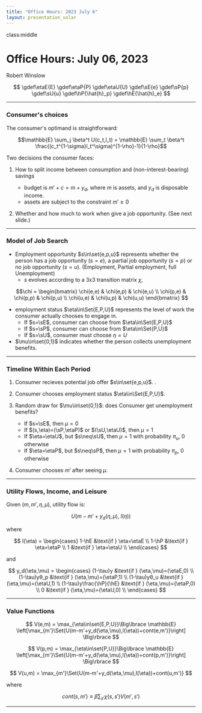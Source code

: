 ```yaml
---
title: "Office Hours: 2023 July 6"
layout: presentation_solar
---
```




class:middle


# Office Hours: July 06, 2023

Robert Winslow


$$
\gdef\etaE{E}
\gdef\etaP{P}
\gdef\etaU{U}
\gdef\sE{e}
\gdef\sP{p}
\gdef\sU{u}
\gdef\hP{\hat{h}_p}
\gdef\hE{\hat{h}_e}
$$






---


### Consumer's choices

The consumer's optimand is straightforward:

$$\mathbb{E} \sum_j \beta^t U(c_t,l_t) = \mathbb{E} \sum_t \beta^t \frac{(c_t^{1-\sigma}l_t^\sigma)^{1-\rho}-1}{1-\rho}$$

Two decisions the consumer faces:

1. How to split income between consumption and (non-interest-bearing) savings
    - budget is $m'+c = m+y_d$, where $m$ is assets, and $y_d$ is disposable income.
    - assets are subject to the constraint $m'\geq 0$

2. Whether and how much to work when give a job opportunity. (See next slide.)

---


### Model of Job Search



- Employment opportunity $s\in\set{e,p,u}$ represents whether the person has a job opportunity ($s=e$), a partial job opportunity ($s=p$) or no job opportunity ($s=u$). (Employment, Partial employment, full Unemployment)
    - $s$ evolves according to a 3x3 transition matrix $\chi$, <!--TODO: Calibrate-->

$$\chi = 
\begin{bmatrix}
   \chi(e,e) & \chi(e,p) & \chi(e,u) \\
   \chi(p,e) & \chi(p,p) & \chi(p,u) \\
   \chi(u,e) & \chi(u,p) & \chi(u,u) 
\end{bmatrix}
$$

- employment status $\eta\in\Set{E,P,U}$ represents the level of work the consumer actually chooses to engage in. 
    - If $s=\sE$, consumer can choose from $\eta\in\Set{E,P,U}$
    - If $s=\sP$, consumer can choose from $\eta\in\Set{P,U}$
    - If $s=\sU$, consumer must choose $\eta = U$
- $\mu\in\set{0,1}$ indicates whether the person collects unemployment benefits.

<!--
- Note that $s=u \implies \eta=0$. But if the person chooses not to accept an employment opportunity, $(s,\eta)=(e,0)$.
-->


---

### Timeline Within Each Period



1. Consumer recieves potential job offer $s\in\set{e,p,u}$. .
2. Consumer chooses employment status $\eta\in\Set{E,P,U}$.
3. Random draw for $\mu\in\set{0,1}$: does Consumer get unemployment benefits?   
    - If $s=\sE$, then $\mu=0$
    - If $(s,\eta)=(\sP,\etaP)$ or $(\sU,\etaU)$, then $\mu=1$
    - If $\eta=\etaU$, but $s\neq\sU$, then $\mu=1$ with probability $\pi_u$, 0 otherwise
    - If $\eta=\etaP$, but $s\neq\sP$, then $\mu=1$ with probability $\pi_p$, 0 otherwise

4. Consumer chooses $m'$ after seeing $\mu$.


---

### Utility Flows, Income, and Leisure

Given $(m,m',\eta,\mu)$, utility flow is:

$$U\Big(m-m'+y_d(\eta,\mu),\;l(\eta)\Big)$$

where

$$
l(\eta) =
\begin{cases}
   1-\hE &\text{if } \eta=\etaE \\
   1-\hP &\text{if } \eta=\etaP \\
   1 &\text{if } \eta=\etaU \\
\end{cases}
$$

and

$$
y_d(\eta,\mu) =
\begin{cases}
   (1-\tau)y                &\text{if } (\eta,\mu)=(\etaE,0) \\
   (1-\tau)yθ_p             &\text{if } (\eta,\mu)=(\etaP,1) \\
   (1-\tau)yθ_u             &\text{if } (\eta,\mu)=(\etaU,1) \\
   (1-\tau)y\frac{\hP}{\hE} &\text{if } (\eta,\mu)=(\etaP,0) \\
   0                        &\text{if } (\eta,\mu)=(\etaU,0) \\
\end{cases}
$$




---

### Value Functions

$$
V(e,m) = \max_{\eta\in\set{E,P,U}}\Big\lbrace
\mathbb{E} \left[\max_{m'}\Set{U(m-m'+y_d(\eta,\mu),l(\eta))+cont(e,m')}\right]
\Big\rbrace
$$

$$
V(p,m) = \max_{\eta\in\set{P,U}}\Big\lbrace
\mathbb{E} \left[\max_{m'}\Set{U(m-m'+y_d(\eta,\mu),l(\eta))+cont(p,m')}\right]
\Big\rbrace
$$

$$
V(u,m) = \max_{m'}\Set{U(m-m'+y_d(\eta,\mu),l(\eta))+cont(u,m')}
$$

where


$$cont(s,m') \equiv \beta \sum_{s'}\chi(s,s')V(m',s')$$







---